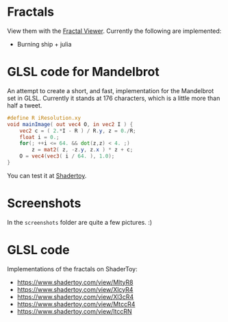 ﻿# Fractals
 
 View them with the [Fractal Viewer](https://darkeclipz.github.io/fractals/). Currently the following are implemented:
 
  * Burning ship + julia

# GLSL code for Mandelbrot

An attempt to create a short, and fast, implementation for the Mandelbrot set in GLSL. Currently it stands at 176 characters, which is a little more than half a tweet.

```glsl
#define R iResolution.xy
void mainImage( out vec4 O, in vec2 I ) {
    vec2 c = ( 2.*I - R ) / R.y, z = 0./R; 
    float i = 0.;
	for(; ++i <= 64. && dot(z,z) < 4. ;)
        z = mat2( z, -z.y, z.x ) * z + c;
    O = vec4(vec3( i / 64. ), 1.0);
}
```

You can test it at [Shadertoy](https://www.shadertoy.com/new).

# Screenshots

In the `screenshots` folder are quite a few pictures. :)

 # GLSL code
 
 Implementations of the fractals on ShaderToy:

 * https://www.shadertoy.com/view/MltyR8
 * https://www.shadertoy.com/view/XlcyR4
 * https://www.shadertoy.com/view/Xl3cR4
 * https://www.shadertoy.com/view/MtccR4
 * https://www.shadertoy.com/view/ltccRN
